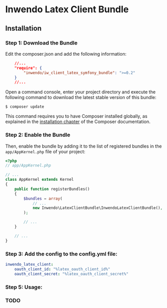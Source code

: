 Inwendo Latex Client Bundle
========================

Installation
------------

### Step 1: Download the Bundle

Edit the composer.json and add the following information:

````json
    //...
    "require": {
        "inwendo/iw_client_latex_symfony_bundle": ">=0.2"
    }
    //...
````

Open a command console, enter your project directory and execute the
following command to download the latest stable version of this bundle:

```console
$ composer update
```

This command requires you to have Composer installed globally, as explained
in the [installation chapter](https://getcomposer.org/doc/00-intro.md)
of the Composer documentation.

### Step 2: Enable the Bundle

Then, enable the bundle by adding it to the list of registered bundles
in the `app/AppKernel.php` file of your project:

```php
<?php
// app/AppKernel.php

// ...
class AppKernel extends Kernel
{
    public function registerBundles()
    {
        $bundles = array(
            // ...
            new Inwendo\LatexClientBundle\InwendoLatexClientBundle(),
        );

        // ...
    }

    // ...
}
```

### Step 3: Add the config to the config.yml file:

```yaml
inwendo_latex_client:
    oauth_client_id: "%latex_oauth_client_id%"
    oauth_client_secret: "%latex_oauth_client_secret%"
```

### Step 5: Usage:

### TODO
